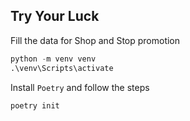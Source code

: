 ## Try Your Luck

Fill the data for Shop and Stop promotion

```python
python -m venv venv
.\venv\Scripts\activate
```
Install `Poetry` and follow the steps

```python
poetry init
```



